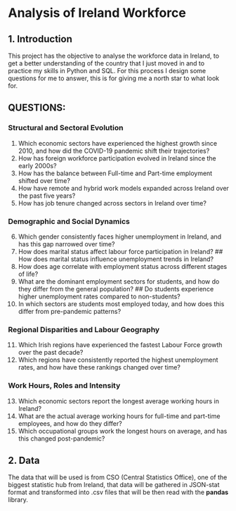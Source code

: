 # Analysis of Ireland Workforce

## 1\. Introduction

This project has the objective to analyse the workforce data in Ireland, to get a better understanding of the country that I just moved in and to practice my skills in Python and SQL.
For this process I design some questions for me to answer, this is for giving me a north star to what look for.

## QUESTIONS:

### Structural and Sectoral Evolution

1. Which economic sectors have experienced the highest growth since 2010, and how did the COVID-19 pandemic shift their trajectories?
2. How has foreign workforce participation evolved in Ireland since the early 2000s?
3. How has the balance between Full-time and Part-time employment shifted over time?
4. How have remote and hybrid work models expanded across Ireland over the past five years?
5. How has job tenure changed across sectors in Ireland over time?

### Demographic and Social Dynamics

6. Which gender consistently faces higher unemployment in Ireland, and has this gap narrowed over time?
7. How does marital status affect labour force participation in Ireland? ## How does marital status influence unemployment trends in Ireland?
8. How does age correlate with employment status across different stages of life?
9. What are the dominant employment sectors for students, and how do they differ from the general population? ## Do students experience higher unemployment rates compared to non-students?
10. In which sectors are students most employed today, and how does this differ from pre-pandemic patterns?

### Regional Disparities and Labour Geography

11. Which Irish regions have experienced the fastest Labour Force growth over the past decade?
12. Which regions have consistently reported the highest unemployment rates, and how have these rankings changed over time?

### Work Hours, Roles and Intensity

13. Which economic sectors report the longest average working hours in Ireland?
14. What are the actual average working hours for full-time and part-time employees, and how do they differ?
15. Which occupational groups work the longest hours on average, and has this changed post-pandemic?

## 2\. Data

The data that will be used is from CSO (Central Statistics Office), one of the biggest statistic hub from Ireland, that data will be gathered in JSON-stat format and transformed into .csv files that will be then read with the **pandas** library.

